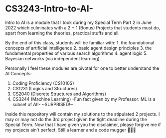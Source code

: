# CS3243-Intro-to-AI-
Intro to AI is a module that I took during my Special Term Part 2 in June 2022 which culminates with a 2 + 1 (Bonus) Projects that students must do, apart from learning the theories, practical stuffs and all.

By the end of this class, students will be familiar with:
	1. the foundational concepts of artificial intelligence
	2. basic agent design principles
	3. the fundamental properties of various search algorithms
	4. agent logic
	5. Bayesian networks (via independent learning)

Personally I feel these modules are pivotal for one to better understand the AI Concepts:
1. Coding Proficiency (CS1010S)
2. CS1231 (Logics and Structures) 
3. CS2040 (Discrete Structures and Algorithms)
4. CS3244 (Machine Learning) -Fun fact given by my Professor: ML is a subset of AI!- ~SURPRISED!~ 

Inside this repository will contain my solutions to the stipulated 2 projects. I may or may not do the 3rd project given the tight deadline during the Special Term. Now that I have given you the disclaimer, please forgive me if my projects ain't perfect. Still a learner and a code mugger 🥺🙏🏻
